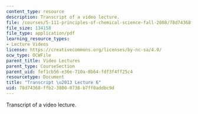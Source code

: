 ```yaml
---
content_type: resource
description: Transcript of a video lecture.
file: /courses/5-111-principles-of-chemical-science-fall-2008/78d74368ffb238000738b7ff0addbc9d_5-111F08-L06.pdf
file_size: 134158
file_type: application/pdf
learning_resource_types:
- Lecture Videos
license: https://creativecommons.org/licenses/by-nc-sa/4.0/
ocw_type: OCWFile
parent_title: Video Lectures
parent_type: CourseSection
parent_uid: fef1cb56-e36e-710a-8b64-fdf3f4ff25c4
resourcetype: Document
title: "Transcript \u2013 Lecture 6"
uid: 78d74368-ffb2-3800-0738-b7ff0addbc9d
---
```

Transcript of a video lecture.